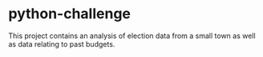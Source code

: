 # python-challenge
This project contains an analysis of election data from a small town as well as data relating to past budgets.
